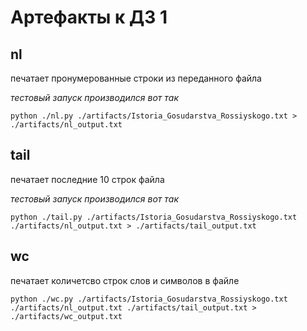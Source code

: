 # Артефакты к ДЗ 1

## nl

печатает пронумерованные строки из переданного файла

_тестовый запуск производился вот так_

`python ./nl.py ./artifacts/Istoria_Gosudarstva_Rossiyskogo.txt > ./artifacts/nl_output.txt`

## tail

печатает последние 10 строк файла

_тестовый запуск производился вот так_

`python ./tail.py ./artifacts/Istoria_Gosudarstva_Rossiyskogo.txt ./artifacts/nl_output.txt > ./artifacts/tail_output.txt`

## wc

печатает количетсво строк слов и символов в файле

`python ./wc.py ./artifacts/Istoria_Gosudarstva_Rossiyskogo.txt ./artifacts/nl_output.txt ./artifacts/tail_output.txt > ./artifacts/wc_output.txt`